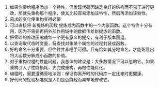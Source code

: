 1. 如果你要给程序添加一个特性，但发现代码因缺乏良好的结构而不易于进行更改，那就先重构那个程序，使其比较容易添加该特性，然后再添加该特性。
2. 需求的变化使重构变得必要
3. 可以直接将 新提炼的函数 提炼成为函数中的一个内嵌函数。这个特性十分有用，因为不需要再把外部作用域中的数据传给新提炼的函数。
4. 把零碎的修改压缩成每一个更有意义的提交，有利于版本回退。
5. 以查询取代临时变量，将查找对象某个属性的过程封装成函数。
6. 好的命名十分重要，但往往并非唾手可得。只有恰如其分地命名，才能彰显出将大函数分解成小函数的价值。
7. 对于重构过程的性能问题，我总体的建议是：大多数情况下可以忽略它。如果重构引入了性能损耗，先完成重构，再做性能优化。
8. 编程时，需要遵循营地法则：保证你离开时的代码库一定比来时更健康。
9. 好代码的检验标准就是人们是否能轻而易举地修改它。

